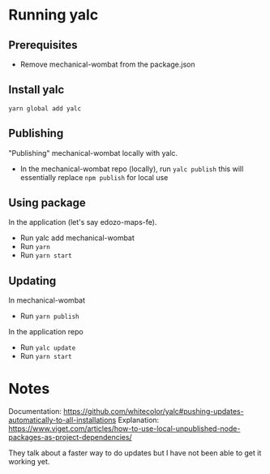 # Running yalc

## Prerequisites

- Remove mechanical-wombat from the package.json

## Install yalc

`yarn global add yalc`

## Publishing

"Publishing" mechanical-wombat locally with yalc.

- In the mechanical-wombat repo (locally), run `yalc publish` this will essentially replace `npm publish` for local use

## Using package

In the application (let's say edozo-maps-fe).

- Run yalc add mechanical-wombat
- Run `yarn`
- Run `yarn start`

## Updating

In mechanical-wombat

- Run `yarn publish`

In the application repo

- Run `yalc update`
- Run `yarn start`

# Notes

Documentation: https://github.com/whitecolor/yalc#pushing-updates-automatically-to-all-installations
Explanation: https://www.viget.com/articles/how-to-use-local-unpublished-node-packages-as-project-dependencies/

They talk about a faster way to do updates but I have not been able to get it working yet.
